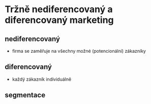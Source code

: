 # Tržně nediferencovaný a diferencovaný marketing
## nediferencovaný
- firma se zaměřuje na všechny možné (potencionální) zákazníky
## diferencovaný
- každý zákazník individuálně
## segmentace
